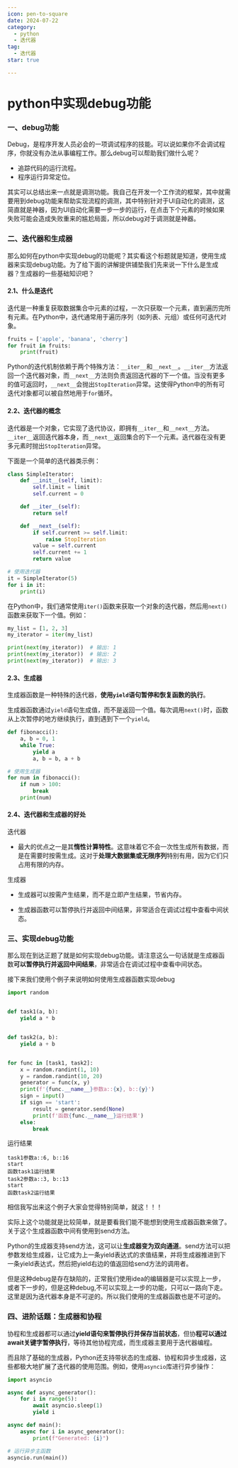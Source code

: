 ```yaml
---
icon: pen-to-square
date: 2024-07-22
category:
  - python
  - 迭代器
tag:
  - 迭代器
star: true

---
```




# python中实现debug功能



### 一、debug功能



Debug，是程序开发人员必会的一项调试程序的技能。可以说如果你不会调试程序，你就没有办法从事编程工作。那么debug可以帮助我们做什么呢？

- 追踪代码的运行流程。
- 程序运行异常定位。

其实可以总结出来一点就是调测功能。我自己在开发一个工作流的框架，其中就需要用到debug功能来帮助实现流程的调测，其中特别针对于UI自动化的调测，这简直就是神器，因为UI自动化需要一步一步的运行，在点击下个元素的时候如果失败可能会造成失败重来的尴尬局面，所以debug对于调测就是神器。



### 二、迭代器和生成器



那么如何在python中实现debug的功能呢？其实看这个标题就是知道，使用生成器来实现debug功能。为了给下面的讲解提供铺垫我们先来说一下什么是生成器？生成器的一些基础知识吧？

#### 2.1、什么是迭代

迭代是一种重复获取数据集合中元素的过程，一次只获取一个元素，直到遍历完所有元素。在Python中，迭代通常用于遍历序列（如列表、元组）或任何可迭代对象。

```python
fruits = ['apple', 'banana', 'cherry']
for fruit in fruits:
    print(fruit)
```

Python的迭代机制依赖于两个特殊方法：`__iter__`和`__next__`。`__iter__`方法返回一个迭代器对象，而`__next__`方法则负责返回迭代器的下一个值。当没有更多的值可返回时，`__next__`会抛出`StopIteration`异常。这使得Python中的所有可迭代对象都可以被自然地用于`for`循环。

#### 2.2、迭代器的概念

迭代器是一个对象，它实现了迭代协议，即拥有`__iter__`和`__next__`方法。`__iter__`返回迭代器本身，而`__next__`返回集合的下一个元素。迭代器在没有更多元素时抛出`StopIteration`异常。

下面是一个简单的迭代器类示例：

```python
class SimpleIterator:
    def __init__(self, limit):
        self.limit = limit
        self.current = 0

    def __iter__(self):
        return self

    def __next__(self):
        if self.current >= self.limit:
            raise StopIteration
        value = self.current
        self.current += 1
        return value

# 使用迭代器
it = SimpleIterator(5)
for i in it:
    print(i)
```

在Python中，我们通常使用`iter()`函数来获取一个对象的迭代器，然后用`next()`函数来获取下一个值。例如：

```python
my_list = [1, 2, 3]
my_iterator = iter(my_list)

print(next(my_iterator))  # 输出: 1
print(next(my_iterator))  # 输出: 2
print(next(my_iterator))  # 输出: 3
```

#### 2.3、生成器

生成器函数是一种特殊的迭代器，**使用`yield`语句暂停和恢复函数的执行**。

生成器函数通过`yield`语句生成值，而不是返回一个值。每次调用`next()`时，函数从上次暂停的地方继续执行，直到遇到下一个`yield`。

```python
def fibonacci():
    a, b = 0, 1
    while True:
        yield a
        a, b = b, a + b

# 使用生成器
for num in fibonacci():
    if num > 100:
        break
    print(num)
```

#### 2.4、迭代器和生成器的好处

迭代器

- 最大的优点之一是其**惰性计算特性**。这意味着它不会一次性生成所有数据，而是在需要时按需生成。这对于**处理大数据集或无限序列**特别有用，因为它们只占用有限的内存。

生成器

- 生成器可以按需产生结果，而不是立即产生结果，节省内存。

- 生成器函数可以暂停执行并返回中间结果，非常适合在调试过程中查看中间状态。

  

### 三、实现debug功能



那么现在到达正题了就是如何实现debug功能。请注意这么一句话就是生成器函数**可以暂停执行并返回中间结果**，非常适合在调试过程中查看中间状态。

接下来我们使用个例子来说明如何使用生成器函数实现debug

```python
import random


def task1(a, b):
    yield a * b


def task2(a, b):
    yield a + b


for func in [task1, task2]:
    x = random.randint(1, 10)
    y = random.randint(10, 20)
    generator = func(x, y)
    print(f'{func.__name__}参数a::{x}, b::{y}')
    sign = input()
    if sign == 'start':
        result = generator.send(None)
        print(f'函数{func.__name__}运行结果')
    else:
        break
```

运行结果

```shell
task1参数a::6, b::16
start
函数task1运行结果
task2参数a::3, b::13
start
函数task2运行结果
```

相信我写出来这个例子大家会觉得特别简单，就这！！！

实际上这个功能就是比较简单，就是要看我们能不能想到使用生成器函数来做了。关于这个生成器函数中间有使用到send方法。

Python的生成器支持send方法，这可以让**生成器变为双向通道**。send方法可以把参数发给生成器，让它成为上一条yield表达式的求值结果，并将生成器推进到下一条yield表达式，然后把yield右边的值返回给send方法的调用者。

但是这种debug是存在缺陷的，正常我们使用idea的编辑器是可以实现上一步，或者下一步的，但是这种debug,不可以实现上一步的功能，只可以一路向下走。这里是因为迭代器本身是不可逆的。所以我们使用的生成器函数也是不可逆的。



### 四、进阶话题：生成器和协程



协程和生成器都可以通过**yield语句来暂停执行并保存当前状态**，但协**程可以通过await关键字暂停执行**，等待其他协程完成，而生成器主要用于迭代器编程。

而且除了基础的生成器，Python还支持带状态的生成器、协程和异步生成器，这些都极大地扩展了迭代器的使用范围。例如，使用`asyncio`库进行异步操作：

```python
import asyncio

async def async_generator():
    for i in range(5):
        await asyncio.sleep(1)
        yield i

async def main():
    async for i in async_generator():
        print(f"Generated: {i}")

# 运行异步主函数
asyncio.run(main())
```

